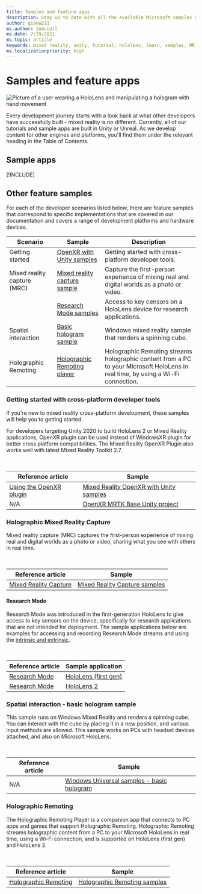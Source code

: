 ```yaml
---
title: Samples and feature apps
description: Stay up to date with all the available Microsoft samples and mixed reality features apps for HoloLens.
author: qianw211
ms.author: jemccull
ms.date: 7/29/2021
ms.topic: article
keywords: mixed reality, unity, tutorial, hololens, learn, samples, MRTK, research mode, HoloLens 2, qr codes, WebRTC, mixed reality capture, holographic remoting, UX Tools
ms.localizationpriority: high
---
```


# Samples and feature apps

![Picture of a user wearing a HoloLens and manipulating a hologram with hand movement](unreal/images/unreal-developer.jpg)

Every development journey starts with a look back at what other developers have successfully built - mixed reality is no different. Currently, all of our tutorials and sample apps are built in Unity or Unreal. As we develop content for other engines and platforms, you'll find them under the relevant heading in the Table of Contents.

## Sample apps

[!INCLUDE[](includes/tabs-samples.md)]

## Other feature samples

For each of the developer scenarios listed below, there are feature samples that correspond to specific implementations that are covered in our documentation and covers a range of development platforms and hardware devices.

| Scenario | Sample | Description |
| --- | --- | ---- |
| Getting started | [OpenXR with Unity samples](#getting-started-with-cross-platform-developer-tools) |  Getting started with cross-platform developer tools. |
| Mixed reality capture (MRC) | [Mixed reality capture sample](#holographic-mixed-reality-capture) |  Capture the first-person experience of mixing real and digital worlds as a photo or video. |
| | [Research Mode samples](#research-mode) | Access to key censors on a HoloLens device for research applications. |
| Spatial interaction | [Basic hologram sample](#spatial-interation---basic-hologram-sample) | Windows mixed reality sample that renders a spinning cube. |
| Holographic Remoting | [Holographic Remoting player](#holographic-remoting) |  Holographic Remoting streams holographic content from a PC to your Microsoft HoloLens in real time, by using a Wi-Fi connection. |

### Getting started with cross-platform developer tools

If you're new to mixed reality cross-platform development, these samples will help you to getting started.

For developers targeting Unity 2020 to build HoloLens 2 or Mixed Reality applications, OpenXR plugin can be used instead of WindowsXR plugin for better cross platform compatibilities. The Mixed Reality OpenXR Plugin also works well with latest Mixed Reality Toolkit 2.7.

<br>

| Reference article | Sample |
| --- | --- |
| [Using the OpenXR plugin](./unity/xr-project-setup.md) | [Mixed Reality OpenXR with Unity samples](https://github.com/microsoft/OpenXR-Unity-MixedReality-Samples) |
| N/A | [OpenXR MRTK Base Unity project](https://github.com/microsoft/UnityOpenXRMRTKBase) |

### Holographic Mixed Reality Capture

Mixed reality capture (MRC) captures the first-person experience of mixing real and digital worlds as a photo or video, sharing what you see with others in real time.

<br>

| Reference article | Sample |
| --- | --- |
| [Mixed Reality Capture](platform-capabilities-and-apis/mixed-reality-capture-for-developers.md) | [Mixed Reality Capture samples](/samples/microsoft/windows-universal-samples/holographicmixedrealitycapture/) |

#### Research Mode

Research Mode was introduced in the first-generation HoloLens to give access to key sensors on the device, specifically for research applications that are not intended for deployment. The sample applications below are examples for accessing and recording Research Mode streams and using the [intrinsic and extrinsic](/windows/mixed-reality/locatable-camera#locating-the-device-camera-in-the-world).

<br>

| Reference article | Sample application |
| --- | --- |
| [Research Mode](platform-capabilities-and-apis/research-mode.md) | [HoloLens (first gen)](https://github.com/microsoft/HoloLensForCV/tree/master/Samples) |
| [Research Mode](platform-capabilities-and-apis/research-mode.md) | [HoloLens 2](https://github.com/microsoft/HoloLens2ForCV/tree/main/Samples) |

### Spatial interaction - basic hologram sample

This sample runs on Windows Mixed Reality and renders a spinning cube. You can interact with the cube by placing it in a new position, and various input methods are allowed. This sample works on PCs with headset devices attached, and also on Microsoft HoloLens.

<br>

| Reference article | Sample |
| --- | --- |
| N/A | [Windows Universal samples - basic hologram](https://github.com/microsoft/Windows-universal-samples/tree/main/Samples/BasicHologram) |

### Holographic Remoting

The Holographic Remoting Player is a companion app that connects to PC apps and games that support Holographic Remoting. Holographic Remoting streams holographic content from a PC to your Microsoft HoloLens in real time, using a Wi-Fi connection, and is supported on HoloLens (first gen) and HoloLens 2.

<br>

| Reference article | Sample |
| --- | --- |
| [Holographic Remoting](platform-capabilities-and-apis/holographic-remoting-player.md) | [Holographic Remoting samples](https://github.com/microsoft/MixedReality-HolographicRemoting-Samples) |
